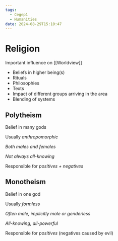 ```yaml
---
tags:
  - Cegep1
  - Humanities
date: 2024-08-29T15:10:47
---
```


# Religion

Important influence on [[Worldview]]

- Beliefs in higher being(s)
- Rituals
- Philosophies
- Texts
- Impact of different groups arriving in the area
- Blending of systems

## Polytheism

Belief in many gods

Usually *anthropomorphic*

*Both males and females*

*Not always all-knowing*

Responsible for *positives + negatives*

## Monotheism

Belief in one god

Usually *formless*

*Often male, implicitly male or genderless*

*All-knowing, all-powerful*

Responsible for *positives* (negatives caused by evil)